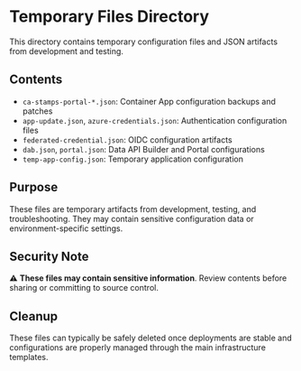 # Temporary Files Directory

This directory contains temporary configuration files and JSON artifacts from development and testing.

## Contents

- `ca-stamps-portal-*.json`: Container App configuration backups and patches
- `app-update.json`, `azure-credentials.json`: Authentication configuration files  
- `federated-credential.json`: OIDC configuration artifacts
- `dab.json`, `portal.json`: Data API Builder and Portal configurations
- `temp-app-config.json`: Temporary application configuration

## Purpose

These files are temporary artifacts from development, testing, and troubleshooting. They may contain sensitive configuration data or environment-specific settings.

## Security Note

⚠️ **These files may contain sensitive information**. Review contents before sharing or committing to source control.

## Cleanup

These files can typically be safely deleted once deployments are stable and configurations are properly managed through the main infrastructure templates.
